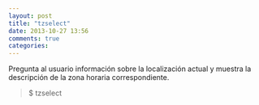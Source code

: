 ```yaml
---
layout: post
title: "tzselect"
date: 2013-10-27 13:56
comments: true
categories: 
---
```

Pregunta al usuario información sobre la localización actual y muestra la descripción de la zona horaria correspondiente.

>$ tzselect

